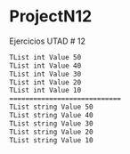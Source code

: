 # ProjectN12
Ejercicios UTAD # 12

```bat
TList int Value 50
TList int Value 40
TList int Value 30
TList int Value 20
TList int Value 10
============================
TList string Value 50
TList string Value 40
TList string Value 30
TList string Value 20
TList string Value 10
```
